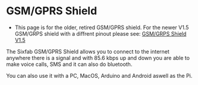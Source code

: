 <!--
---
name: GSM/GPRS Shield [ Retired Version]
class: board
type: com
formfactor: pHAT
manufacturer: Sixfab
description: Connect from anywhere to the internet on a Raspberry Pi
url: http://sixfab.com/product/gsmgprs-shield/
buy: http://sixfab.com/product/gsmgprs-shield/
image: 'sixfab-gsmgprs-shield.png'
pincount: 40
eeprom: no
power:
  '2':
  '17':
ground:
  '6':
  '9':
  '14':
  '20':
  '25':
  '30':
  '34':
  '39':
pin:
  '7':
    name: 1Wire
  '8':
    mode: uart
  '10':
    mode: uart
  '16':
    name: M66 CTS
    mode: output
  '22':
    name: PWR Key
    mode: output
  
-->
# GSM/GPRS Shield

* This page is for the older, retired GSM/GPRS shield. For the newer V1.5 GSM/GRPS shield with a diffrent pinout please see: [GSM/GRPS Shield V1.5](/pinout/gsmgprs_shield)

The Sixfab GSM/GPRS Shield allows you to connect to the internet anywhere there is a signal and with 85.6 kbps up and down 
you are able to make voice calls, SMS and it can also do bluetooth.
 
You can also use it with a PC, MacOS, Arduino and Android aswell as the Pi.

